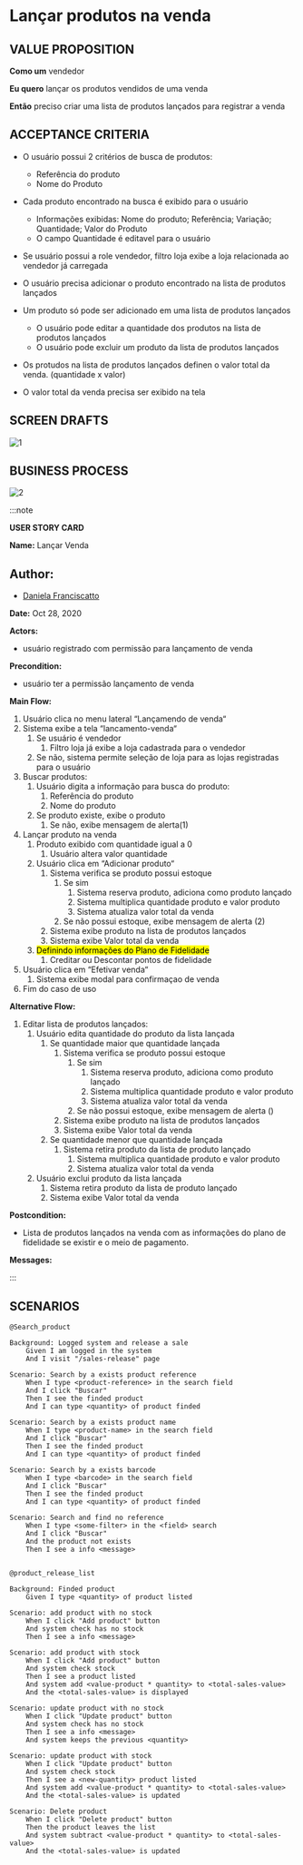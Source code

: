 # Lançar produtos na venda

## VALUE PROPOSITION

 **Como um** vendedor

 **Eu quero** lançar os produtos vendidos de uma venda

 **Então** preciso criar uma lista de produtos lançados para registrar a venda

## ACCEPTANCE CRITERIA

- O usuário possui 2 critérios de busca de produtos:
    - Referência do produto
    - Nome do Produto

- Cada produto encontrado na busca é exibido para o usuário
    - Informações exibidas: Nome do produto; Referência; Variação; Quantidade; Valor do Produto
    - O campo Quantidade é editavel para o usuário

- Se usuário possui a role vendedor, filtro loja exibe a loja relacionada ao vendedor já carregada

- O usuário precisa adicionar o produto encontrado na lista de produtos lançados

- Um produto só pode ser adicionado em uma lista de produtos lançados
    - O usuário pode editar a quantidade dos produtos na lista de produtos lançados
    - O usuário pode excluir um produto da lista de produtos lançados

- Os protudos na lista de produtos lançados definen o valor total da venda. (quantidade x valor)

- O valor total da venda precisa ser exibido na tela

## SCREEN DRAFTS

![1](/img/must-ERP/lancar-produto1.png)

## BUSINESS PROCESS

![2](/img/must-ERP/lancar-produto2.png)

:::note

**USER STORY CARD**

**Name:** Lançar Venda

**Author:** 
- 
- [Daniela Franciscatto](https://github.com/danielaanjos) 

**Date:** Oct 28, 2020

**Actors:**  

- usuário registrado com permissão para lançamento de venda

**Precondition:**

- usuário ter a permissão lançamento de venda

**Main Flow:**

1. Usuário clica no menu lateral “Lançamendo de venda“
2. Sistema exibe a tela “lancamento-venda“
    1. Se usuário é vendedor
        1. Filtro loja já exibe a loja cadastrada para o vendedor
    2. Se não, sistema permite seleção de loja para as lojas registradas para o usuário
3. Buscar produtos:
    1. Usuário digita a informação para busca do produto:
        1. Referência do produto
        2. Nome do produto
    2. Se produto existe, exibe o produto
        1. Se não, exibe mensagem de alerta(1)  
4. Lançar produto na venda
    1. Produto exibido com quantidade igual a 0
        1. Usuário altera valor quantidade
    2. Usuário clica em “Adicionar produto“
        1. Sistema verifica se produto possui estoque
            1. Se sim
                1. Sistema reserva produto, adiciona como produto lançado
                2. Sistema multiplica quantidade produto e valor produto
                3. Sistema atualiza valor total da venda
            2. Se não possui estoque, exibe mensagem de alerta (2)
        2. Sistema exibe produto na lista de produtos lançados
        3. Sistema exibe Valor total da venda
    3. <mark>Definindo informações do Plano de Fidelidade</mark>
        1. Creditar ou Descontar pontos de fidelidade 
5. Usuário clica em “Efetivar venda“
    1. Sistema exibe modal para confirmaçao de venda
6. Fim do caso de uso

**Alternative Flow:**

1. Editar lista de produtos lançados:
    1. Usuário edita quantidade do produto da lista lançada
        1. Se quantidade maior que quantidade lançada
            1. Sistema verifica se produto possui estoque
                1. Se sim
                    1. Sistema reserva produto, adiciona como produto lançado
                    2. Sistema multiplica quantidade produto e valor produto
                    3. Sistema atualiza valor total da venda
                2. Se não possui estoque, exibe mensagem de alerta ()
            2. Sistema exibe produto na lista de produtos lançados
            3. Sistema exibe Valor total da venda
        2. Se quantidade menor que quantidade lançada
            1. Sistema retira produto da lista de produto lançado
                1. Sistema multiplica quantidade produto e valor produto
                2. Sistema atualiza valor total da venda
    2. Usuário exclui produto da lista lançada
        1. Sistema retira produto da lista de produto lançado
        2. Sistema exibe Valor total da venda

**Postcondition:**

- Lista de produtos lançados na venda com as informações do plano de fidelidade se existir e o meio de pagamento.

**Messages:**

:::

## SCENARIOS

```gherkin
@Search_product

Background: Logged system and release a sale
    Given I am logged in the system
    And I visit "/sales-release" page

Scenario: Search by a exists product reference
    When I type <product-reference> in the search field
    And I click "Buscar"
    Then I see the finded product
    And I can type <quantity> of product finded

Scenario: Search by a exists product name
    When I type <product-name> in the search field
    And I click "Buscar"
    Then I see the finded product
    And I can type <quantity> of product finded

Scenario: Search by a exists barcode
    When I type <barcode> in the search field
    And I click "Buscar"
    Then I see the finded product
    And I can type <quantity> of product finded

Scenario: Search and find no reference
    When I type <some-filter> in the <field> search
    And I click "Buscar"
    And the product not exists
    Then I see a info <message>


@product_release_list

Background: Finded product
    Given I type <quantity> of product listed

Scenario: add product with no stock
    When I click "Add product" button
    And system check has no stock
    Then I see a info <message>

Scenario: add product with stock
    When I click "Add product" button
    And system check stock
    Then I see a product listed
    And system add <value-product * quantity> to <total-sales-value>
    And the <total-sales-value> is displayed

Scenario: update product with no stock
    When I click "Update product" button
    And system check has no stock
    Then I see a info <message>
    And system keeps the previous <quantity>

Scenario: update product with stock
    When I click "Update product" button
    And system check stock
    Then I see a <new-quantity> product listed
    And system add <value-product * quantity> to <total-sales-value>
    And the <total-sales-value> is updated    

Scenario: Delete product
    When I click "Delete product" button
    Then the product leaves the list
    And system subtract <value-product * quantity> to <total-sales-value>
    And the <total-sales-value> is updated 
```